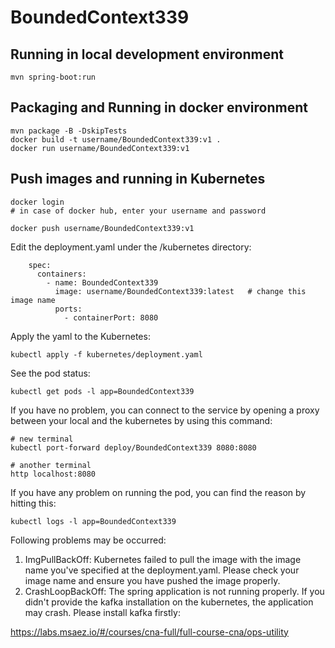 # BoundedContext339

## Running in local development environment

```
mvn spring-boot:run
```

## Packaging and Running in docker environment

```
mvn package -B -DskipTests
docker build -t username/BoundedContext339:v1 .
docker run username/BoundedContext339:v1
```

## Push images and running in Kubernetes

```
docker login 
# in case of docker hub, enter your username and password

docker push username/BoundedContext339:v1
```

Edit the deployment.yaml under the /kubernetes directory:
```
    spec:
      containers:
        - name: BoundedContext339
          image: username/BoundedContext339:latest   # change this image name
          ports:
            - containerPort: 8080

```

Apply the yaml to the Kubernetes:
```
kubectl apply -f kubernetes/deployment.yaml
```

See the pod status:
```
kubectl get pods -l app=BoundedContext339
```

If you have no problem, you can connect to the service by opening a proxy between your local and the kubernetes by using this command:
```
# new terminal
kubectl port-forward deploy/BoundedContext339 8080:8080

# another terminal
http localhost:8080
```

If you have any problem on running the pod, you can find the reason by hitting this:
```
kubectl logs -l app=BoundedContext339
```

Following problems may be occurred:

1. ImgPullBackOff:  Kubernetes failed to pull the image with the image name you've specified at the deployment.yaml. Please check your image name and ensure you have pushed the image properly.
1. CrashLoopBackOff: The spring application is not running properly. If you didn't provide the kafka installation on the kubernetes, the application may crash. Please install kafka firstly:

https://labs.msaez.io/#/courses/cna-full/full-course-cna/ops-utility

